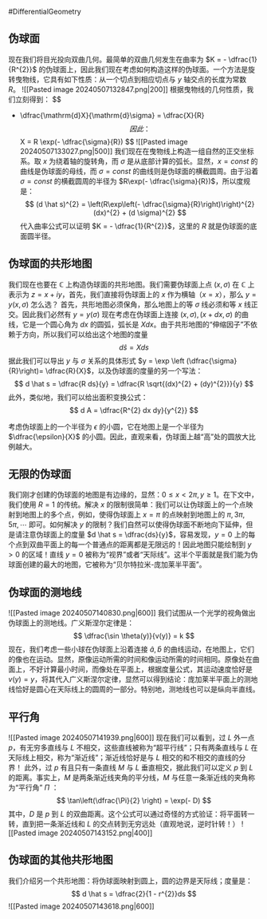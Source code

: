 #DifferentialGeometry 

## 伪球面
现在我们将目光投向双曲几何。最简单的双曲几何发生在曲率为 $K = - \dfrac{1}{R^{2}}$ 的伪球面上，因此我们现在考虑如何构造这样的伪球面。一个方法是旋转曳物线，它具有如下性质：从一个切点到相应切点与 $y$ 轴交点的长度为常数 $R$。
![[Pasted image 20240507132847.png|200]]
根据曳物线的几何性质，我们立刻得到：
$$
- \dfrac{\mathrm{d}X}{\mathrm{d}\sigma} = \dfrac{X}{R}
$$
因此：
$$
X = R \exp(- \dfrac{\sigma}{R})
$$
![[Pasted image 20240507133027.png|500]]
我们现在在曳物线上构造一组自然的正交坐标系。取 $x$ 为绕着轴的旋转角，而 $\sigma$ 是从底部计算的弧长。显然，$x=const$ 的曲线是伪球面的母线，而 $\sigma = const$ 的曲线则是伪球面的横截圆周。由于沿着 $\sigma = const$ 的横截圆周的半径为 $R\exp(- \dfrac{\sigma}{R})$，所以度规是：
$$
(d \hat s)^{2} = \left(R\exp\left(- \dfrac{\sigma}{R}\right)\right)^{2}(dx)^{2} + (d \sigma)^{2}
$$
代入曲率公式可以证明 $K = - \dfrac{1}{R^{2}}$，这里的 $R$ 就是伪球面的底面圆半径。

## 伪球面的共形地图
我们现在也要在 $\mathbb{C}$ 上构造伪球面的共形地图。我们需要伪球面上点 $(x,\sigma)$ 在 $\mathbb{C}$ 上表示为 $z = x + iy$，首先，我们直接将伪球面上的 $x$ 作为横轴（$x = x$），那么 $y = y(x,\sigma)$ 怎么选？
首先，共形地图必须保角，那么地图上的等 $\sigma$ 线必须和等 $x$ 线正交。因此我们必然有 $y = y (\sigma)$
现在考虑在伪球面上连接 $(x,\sigma),(x + dx,\sigma)$ 的曲线，它是一个圆心角为 $dx$ 的圆弧，弧长是 $X dx$。由于共形地图的“伸缩因子”不依赖于方向，所以我们可以给出这个地图的度量
$$
d \hat s  = X ds
$$
据此我们可以导出 $y$ 与 $\sigma$ 关系的具体形式 $y = \exp \left (\dfrac{\sigma}{R}\right)= \dfrac{R}{X}$，以及伪球面的度量的另一个写法：
$$
d \hat s  = \dfrac{R ds}{y} = \dfrac{R \sqrt{(dx)^{2} + (dy)^{2}}}{y}
$$
此外，类似地，我们可以给出面积变换公式：
$$
d A = \dfrac{R^{2} dx dy}{y^{2}}
$$

考虑伪球面上的一个半径为 $\epsilon$ 的小圆，它在地图上是一个半径为 $\dfrac{\epsilon}{X}$ 的小圆。因此，直观来看，伪球面上越“高”处的圆放大比例越大。

## 无限的伪球面
我们刚才创建的伪球面的地图是有边缘的，显然：$0 \le x < 2 \pi, y \ge 1$。在下文中，我们使用 $R=1$ 的传统。解决 $x$ 的限制很简单：我们可以让伪球面上的一个点映射到地图上的多个点，例如，使得伪球面上 $x = \pi$ 的点映射到地图上的 $\pi, 3\pi, 5\pi,\cdots$ 即可。如何解决 $y$ 的限制？我们自然可以使得伪球面不断地向下延伸，但是请注意伪球面上的度量 $d \hat s  = \dfrac{ds}{y}$，容易发现，$y=0$ 上的每个点到双曲平面上的每一个普通点的距离都是无限远的！因此地图只能绘制到 $y >0$ 的区域！直线 $y=0$ 被称为“视界”或者“天际线”。这半个平面就是我们能为伪球面创建的最大的地图，它被称为“贝尔特拉米-庞加莱半平面”。

## 伪球面的测地线
![[Pasted image 20240507140830.png|600]]
我们试图从一个光学的视角做出伪球面上的测地线。广义斯涅尔定律是：
$$
\dfrac{\sin \theta(y)}{v(y)} = k
$$
现在，我们考虑一些小球在伪球面上沿着连接 $\hat a,\hat b$ 的曲线运动，在地图上，它们的像也在运动。显然，原像运动所需的时间和像运动所需的时间相同。原像处在曲面上，不好计算最小时间，而像处在平面上，根据度量公式，其运动速度恰好是 $v (y) = y$，将其代入广义斯涅尔定律，显然可以得到结论：庞加莱半平面上的测地线恰好是圆心在天际线上的圆周的一部分。特别地，测地线也可以是纵向半直线。

## 平行角
![[Pasted image 20240507141939.png|600]]
现在我们可以看到，过 $L$ 外一点 $p$，有无穷多直线与 $L$ 不相交，这些直线被称为“超平行线”；只有两条直线与 $L$ 在天际线上相交，称为“渐近线”；渐近线恰好是与 $L$ 相交的和不相交的直线的分界！
此外，过 $p$ 有且只有一条直线 $M$ 与 $L$ 垂直相交，据此我们可以定义 $p$ 到 $L$ 的距离。事实上，$M$ 是两条渐近线夹角的平分线，$M$ 与任意一条渐近线的夹角称为“平行角” $\Pi$ ：
$$
\tan\left(\dfrac{\Pi}{2} \right) = \exp(- D)
$$
其中，$D$ 是 $p$ 到 $L$ 的双曲距离。这个公式可以通过奇怪的方式验证：将平面转一转，直到把一条渐近线和 $L$ 的交点转到无穷远处（直观地说，逆时针转！）
![[Pasted image 20240507143152.png|400]]

## 伪球面的其他共形地图
我们介绍另一个共形地图：将伪球面映射到圆上，圆的边界是天际线；度量是：
$$
d \hat s  = \dfrac{2}{1 - r^{2}}ds 
$$
![[Pasted image 20240507143618.png|600]]





